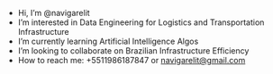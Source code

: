 - Hi, I’m @navigarelit
- I’m interested in Data Engineering for Logistics and Transportation Infrastructure
- I’m currently learning Artificial Intelligence Algos
- I’m looking to collaborate on Brazilian Infrastructure Efficiency
- How to reach me: +5511986187847 or navigarelit@gmail.com

<!---
navigarelit/navigarelit is a ✨ special ✨ repository because its `README.md` (this file) appears on your GitHub profile.
You can click the Preview link to take a look at your changes.
--->
